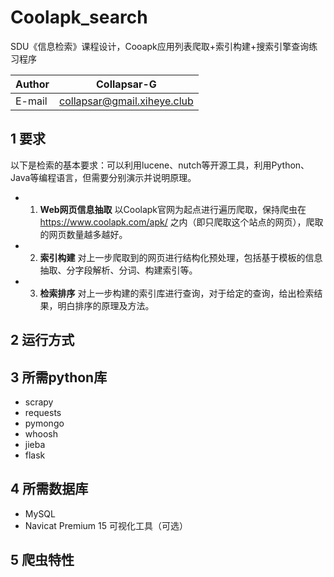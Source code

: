 # Coolapk_search
SDU《信息检索》课程设计，Cooapk应用列表爬取+索引构建+搜索引擎查询练习程序

|Author|Collapsar-G|
|---|---
|E-mail|collapsar@gmail.xiheye.club|

## 1 要求
以下是检索的基本要求：可以利用lucene、nutch等开源工具，利用Python、Java等编程语言，但需要分别演示并说明原理。
* 1. __Web网页信息抽取__
以Coolapk官网为起点进行遍历爬取，保持爬虫在  https://www.coolapk.com/apk/  之内（即只爬取这个站点的网页），爬取的网页数量越多越好。

* 2. __索引构建__
对上一步爬取到的网页进行结构化预处理，包括基于模板的信息抽取、分字段解析、分词、构建索引等。

* 3. __检索排序__
对上一步构建的索引库进行查询，对于给定的查询，给出检索结果，明白排序的原理及方法。

## 2 运行方式


## 3 所需python库
* scrapy
* requests
* pymongo
* whoosh
* jieba
* flask

## 4 所需数据库
* MySQL
* Navicat Premium 15 可视化工具（可选）

## 5 爬虫特性